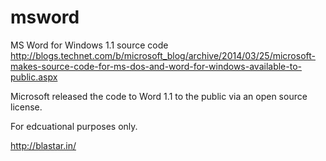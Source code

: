 msword
======

MS Word for Windows 1.1 source code
http://blogs.technet.com/b/microsoft_blog/archive/2014/03/25/microsoft-makes-source-code-for-ms-dos-and-word-for-windows-available-to-public.aspx

Microsoft released the code to Word 1.1 to the public via an open source license.

For edcuational purposes only.


http://blastar.in/
